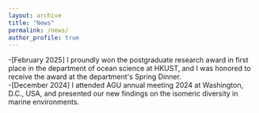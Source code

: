 ```yaml
---
layout: archive
title: "News"
permalink: /news/
author_profile: true
---
```



-[February 2025] I proundly won the postgraduate research award in first place in the department of ocean science at HKUST, and I was honored to receive the award at the department's Spring Dinner.  
-[December 2024] I attended AGU annual meeting 2024 at Washington, D.C., USA,  and presented our new findings on the isomeric diversity in marine environments.
